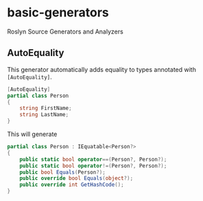 # basic-generators
Roslyn Source Generators and Analyzers

## AutoEquality
This generator automatically adds equality to types annotated with `[AutoEquality]`. 

```csharp
[AutoEquality]
partial class Person
{
    string FirstName;
    string LastName;
}
```

This will generate 

```csharp
partial class Person : IEquatable<Person?> 
{
    public static bool operator==(Person?, Person?);
    public static bool operator!=(Person?, Person?);
    public bool Equals(Person?);
    public override bool Equals(object?);
    public override int GetHashCode();
}
```

